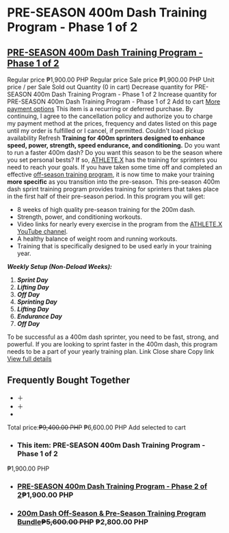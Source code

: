 # PRE-SEASON 400m Dash Training Program - Phase 1 of 2
## [ PRE-SEASON 400m Dash Training Program - Phase 1 of 2  ](https://sprintingworkouts.com/products/pre-season-400m-dash-training-program-phase-1-of-2)
Regular price ₱1,900.00 PHP 
Regular price Sale price ₱1,900.00 PHP 
Unit price / per 
Sale  Sold out 
Quantity  (0 in cart)
Decrease quantity for PRE-SEASON 400m Dash Training Program - Phase 1 of 2 Increase quantity for PRE-SEASON 400m Dash Training Program - Phase 1 of 2
Add to cart 
[More payment options](https://sprintingworkouts.com/products/pre-season-400m-dash-training-program-phase-1-of-2?variant=13780752662591) This item is a recurring or deferred purchase. By continuing, I agree to the cancellation policy and authorize you to charge my payment method at the prices, frequency and dates listed on this page until my order is fulfilled or I cancel, if permitted. 
Couldn't load pickup availability
Refresh 
**Training for 400m sprinters designed to enhance speed, power, strength, speed endurance, and conditioning.**
Do you want to run a faster 400m dash? Do you want this season to be the season where you set personal bests? If so, [ATHLETE.X](https://athletex.us) has the training for sprinters you need to reach your goals. 
If you have taken some time off and completed an effective [off-season training program](https://store.athletex.us/products/8-week-off-season-400m-dash-training-program "off season 400m dash training program"), it is now time to make your training **more specific** as you transition into the pre-season.
This pre-season 400m dash sprint training program provides training for sprinters that takes place in the first half of their pre-season period.
In this program you will get:
  * 8 weeks of high quality pre-season training for the 200m dash.
  * Strength, power, and conditioning workouts.
  * Video links for nearly every exercise in the program from the [ATHLETE.X YouTube channel](https://youtube.com/c/athletexofficial "ATHLETE.X YouTube channel").
  * A healthy balance of weight room and running workouts.
  * Training that is specifically designed to be used early in your training year.


**_Weekly Setup (Non-Deload Weeks):_**
  1. **_Sprint Day_**
  2. **_Lifting Day_**
  3. **_Off Day_**
  4. **_Sprinting Day_**
  5. **_Lifting Day_**
  6. **_Endurance Day_**
  7. **_Off Day_**


To be successful as a 400m dash sprinter, you need to be fast, strong, and powerful. If you are looking to sprint faster in the 400m dash, this program needs to be a part of your yearly training plan.
Link
Close share Copy link
[ View full details ](https://sprintingworkouts.com/products/pre-season-400m-dash-training-program-phase-1-of-2)
## Frequently Bought Together
  * ＋
  * ＋
  * 

Total price:~~₱9,400.00 PHP~~ ₱6,600.00 PHP
Add selected to cart
  * ###  This item: PRE-SEASON 400m Dash Training Program - Phase 1 of 2
₱1,900.00 PHP
  * ### [PRE-SEASON 400m Dash Training Program - Phase 2 of 2](https://sprintingworkouts.com/products/pre-season-400m-dash-training-program-phase-2-of-2?variant=13780817805375)₱1,900.00 PHP
  * ### [200m Dash Off-Season & Pre-Season Training Program Bundle](https://sprintingworkouts.com/products/200m-dash-training-program?variant=13537560821823)~~₱5,600.00 PHP~~ ₱2,800.00 PHP


